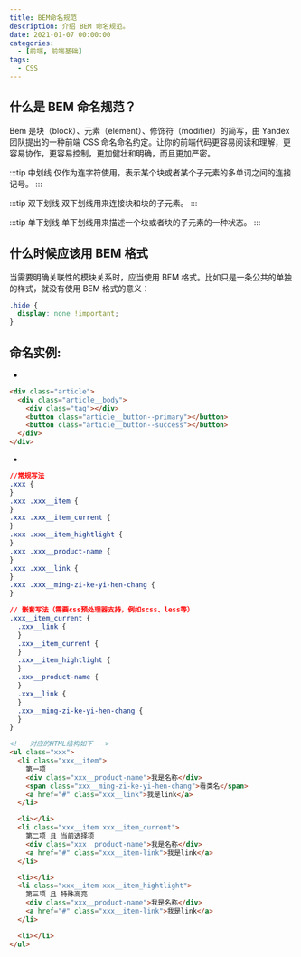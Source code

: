 ```yaml
---
title: BEM命名规范
description: 介绍 BEM 命名规范。
date: 2021-01-07 00:00:00
categories:
  - [前端, 前端基础]
tags:
  - CSS
---
```


## 什么是 BEM 命名规范？

Bem 是块（block）、元素（element）、修饰符（modifier）的简写，由 Yandex 团队提出的一种前端 CSS 命名命名约定。让你的前端代码更容易阅读和理解，更容易协作，更容易控制，更加健壮和明确，而且更加严密。

:::tip 中划线
仅作为连字符使用，表示某个块或者某个子元素的多单词之间的连接记号。
:::

:::tip 双下划线
双下划线用来连接块和块的子元素。
:::

:::tip 单下划线
单下划线用来描述一个块或者块的子元素的一种状态。
:::

## 什么时候应该用 BEM 格式

当需要明确关联性的模块关系时，应当使用 BEM 格式。比如只是一条公共的单独的样式，就没有使用 BEM 格式的意义：

```css
.hide {
  display: none !important;
}
```

## 命名实例:

-

```html
<div class="article">
  <div class="article__body">
    <div class="tag"></div>
    <button class="article__button--primary"></button>
    <button class="article__button--success"></button>
  </div>
</div>
```

-

```css
//常规写法
.xxx {
}
.xxx .xxx__item {
}
.xxx .xxx__item_current {
}
.xxx .xxx__item_hightlight {
}
.xxx .xxx__product-name {
}
.xxx .xxx__link {
}
.xxx .xxx__ming-zi-ke-yi-hen-chang {
}

// 嵌套写法（需要css预处理器支持，例如scss、less等）
.xxx__item_current {
  .xxx__link {
  }
  .xxx__item_current {
  }
  .xxx__item_hightlight {
  }
  .xxx__product-name {
  }
  .xxx__link {
  }
  .xxx__ming-zi-ke-yi-hen-chang {
  }
}
```

```html
<!-- 对应的HTML结构如下 -->
<ul class="xxx">
  <li class="xxx__item">
    第一项
    <div class="xxx__product-name">我是名称</div>
    <span class="xxx__ming-zi-ke-yi-hen-chang">看类名</span>
    <a href="#" class="xxx__link">我是link</a>
  </li>

  <li></li>
  <li class="xxx__item xxx__item_current">
    第二项 且 当前选择项
    <div class="xxx__product-name">我是名称</div>
    <a href="#" class="xxx__item-link">我是link</a>
  </li>

  <li></li>
  <li class="xxx__item xxx__item_hightlight">
    第三项 且 特殊高亮
    <div class="xxx__product-name">我是名称</div>
    <a href="#" class="xxx__item-link">我是link</a>
  </li>

  <li></li>
</ul>
```
